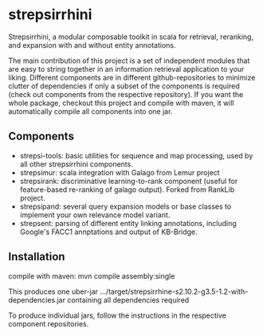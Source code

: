 strepsirrhini
=============

Strepsirrhini, a modular composable toolkit in scala for retrieval, reranking, and expansion with and without entity annotations.

The main contribution of this project is a set of independent modules that are easy to string together in an information retrieval application to your liking. Different components are in different github-repositories to minimize clutter of dependencies if only a subset of the components is required (check out components from the respective repository). If you want the whole package, checkout this project and compile with maven, it will automatically compile all components into one jar.

Components
----------

- strepsi-tools: basic utilities for sequence and map processing, used by all other strepsirrhini components.
- strepsimur: scala integration with Galago from Lemur project
- strepsirank: discriminative learning-to-rank component (useful for feature-based re-ranking of galago output). Forked from RankLib project.
- strepsipand: several query expansion models or base classes to implement your own relevance model variant.
- strepsent: parsing of different entity linking annotations, including Google's FACC1 annptations and output of KB-Bridge.


Installation
------------

compile with maven:
    mvn compile assembly:single

This produces one uber-jar .../target/strepsirrhine-s2.10.2-g3.5-1.2-with-dependencies.jar containing all dependencies required

To produce individual jars, follow the instructions in the respective component repositories.
